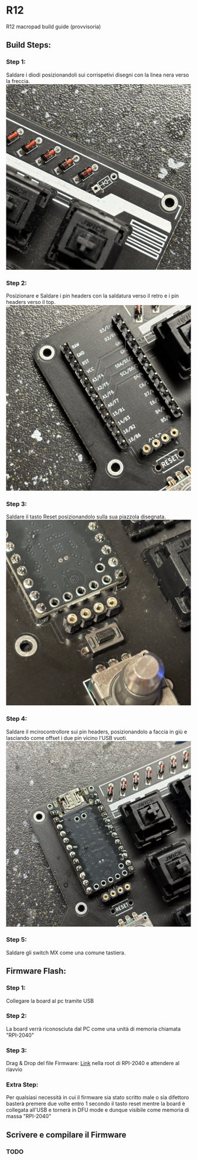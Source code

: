 # R12
R12 macropad build guide (provvisoria)


## Build Steps:

### Step 1:
Saldare i diodi posizionandoli sui corrispetivi disegni con la linea nera verso la freccia.
![step1](https://github.com/MoltenKhor/R12/blob/main/images/step1.JPG)

### Step 2: 
Posizionare e Saldare i pin headers con la saldatura verso il retro e i pin headers verso il top.
![step2](/images/step2.JPG)

### Step 3:
Saldare il tasto Reset posizionandolo sulla sua piazzola disegnata.
![step3](/images/step3.jpg)

### Step 4: 
Saldare il mcirocontrollore sui pin headers, posizionandolo a faccia in giù e lasciando come offset i due pin vicino l'USB vuoti.
![step4](/images/step4.jpg)

### Step 5:
Saldare gli switch MX come una comune tastiera.

## Firmware Flash:

### Step 1:
Collegare la board al pc tramite USB 

### Step 2:
La board verrà riconosciuta dal PC come una unità di memoria chiamata "RPI-2040" 

### Step 3:
Drag & Drop del file Firmware: [Link](R12_QMK_0_9.uf2) nella root di RPI-2040 e attendere al riavvio

### Extra Step: 
Per qualsiasi necessità in cui il firmware sia stato scritto male o sia difettoro basterà premere due volte entro 1 secondo il tasto reset mentre la board è collegata all'USB e tornerà in DFU mode e dunque visibile come memoria di massa "RPI-2040"

## Scrivere e compilare il Firmware

### TODO
